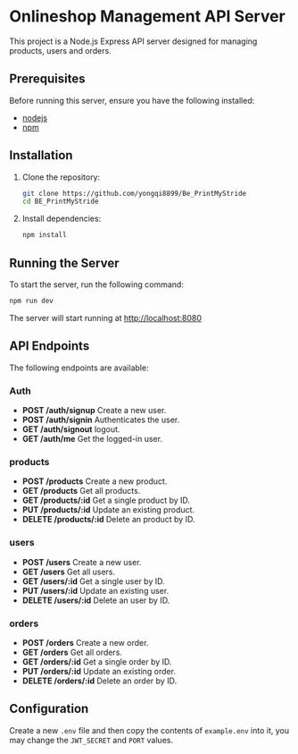 # Onlineshop Management API Server

This project is a Node.js Express API server designed for managing products, users and orders.

## Prerequisites

Before running this server, ensure you have the following installed:

- [nodejs](https://nodejs.org/)
- [npm](https://www.npmjs.com/)

## Installation

1. Clone the repository:

   ```bash
   git clone https://github.com/yongqi8899/Be_PrintMyStride
   cd BE_PrintMyStride
   ```

2. Install dependencies:

   ```bash
   npm install
   ```

## Running the Server

To start the server, run the following command:

```bash
npm run dev
```

The server will start running at [http://localhost:8080](http://localhost:8080)

## API Endpoints

The following endpoints are available:

### Auth

- **POST /auth/signup** Create a new user.
- **POST /auth/signin** Authenticates the user.
- **GET /auth/signout** logout.
- **GET /auth/me** Get the logged-in user.

### products

- **POST /products** Create a new product.
- **GET /products** Get all products.
- **GET /products/:id** Get a single product by ID.
- **PUT /products/:id** Update an existing product.
- **DELETE /products/:id** Delete an product by ID.

### users

- **POST /users** Create a new user.
- **GET /users** Get all users.
- **GET /users/:id** Get a single user by ID.
- **PUT /users/:id** Update an existing user.
- **DELETE /users/:id** Delete an user by ID.

### orders

- **POST /orders** Create a new order.
- **GET /orders** Get all orders.
- **GET /orders/:id** Get a single order by ID.
- **PUT /orders/:id** Update an existing order.
- **DELETE /orders/:id** Delete an order by ID.

## Configuration

Create a new `.env` file and then copy the contents of `example.env` into it, you may change the `JWT_SECRET` and `PORT` values.
